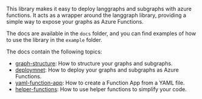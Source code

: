 This library makes it easy to deploy langgraphs and subgraphs with azure functions.
It acts as a wrapper around the langgraph library, providing a simple way to expose your graphs as Azure Functions.

The docs are available in the `docs` folder, and you can find examples of how to use the library in the `example` folder.

The docs contain the following topics:
- [graph-structure](docs/source/01-graph-structure.md): How to structure your graphs and subgraphs.
- [deploymnet](docs/source/02-deployment.md): How to deploy your graphs and subgraphs as Azure Functions.
- [yaml-function-app](docs/source/03-yaml-function-app.md): How to create a Function App from a YAML file.
- [helper-functions](docs/source/04-helper-functions.md): How to use helper functions to simplify your code.
